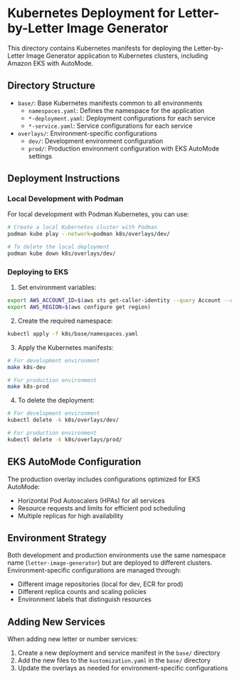 # Kubernetes Deployment for Letter-by-Letter Image Generator

This directory contains Kubernetes manifests for deploying the Letter-by-Letter Image Generator application to Kubernetes clusters, including Amazon EKS with AutoMode.

## Directory Structure

- `base/`: Base Kubernetes manifests common to all environments
  - `namespaces.yaml`: Defines the namespace for the application
  - `*-deployment.yaml`: Deployment configurations for each service
  - `*-service.yaml`: Service configurations for each service
- `overlays/`: Environment-specific configurations
  - `dev/`: Development environment configuration
  - `prod/`: Production environment configuration with EKS AutoMode settings

## Deployment Instructions

### Local Development with Podman

For local development with Podman Kubernetes, you can use:

```bash
# Create a local Kubernetes cluster with Podman
podman kube play --network=podman k8s/overlays/dev/

# To delete the local deployment
podman kube down k8s/overlays/dev/
```

### Deploying to EKS

1. Set environment variables:
```bash
export AWS_ACCOUNT_ID=$(aws sts get-caller-identity --query Account --output text)
export AWS_REGION=$(aws configure get region)
```

2. Create the required namespace:
```bash
kubectl apply -f k8s/base/namespaces.yaml
```

3. Apply the Kubernetes manifests:
```bash
# For development environment
make k8s-dev

# For production environment
make k8s-prod
```

4. To delete the deployment:
```bash
# For development environment
kubectl delete -k k8s/overlays/dev/

# For production environment
kubectl delete -k k8s/overlays/prod/
```

## EKS AutoMode Configuration

The production overlay includes configurations optimized for EKS AutoMode:

- Horizontal Pod Autoscalers (HPAs) for all services
- Resource requests and limits for efficient pod scheduling
- Multiple replicas for high availability

## Environment Strategy

Both development and production environments use the same namespace name (`letter-image-generator`) but are deployed to different clusters. Environment-specific configurations are managed through:

- Different image repositories (local for dev, ECR for prod)
- Different replica counts and scaling policies
- Environment labels that distinguish resources

## Adding New Services

When adding new letter or number services:

1. Create a new deployment and service manifest in the `base/` directory
2. Add the new files to the `kustomization.yaml` in the `base/` directory
3. Update the overlays as needed for environment-specific configurations
